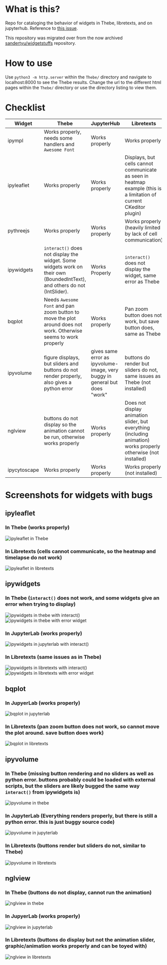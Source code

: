 # What is this?

Repo for cataloging the behavior of widgets in Thebe, libretexts, and on jupyterhub. Reference to [this issue](https://github.com/LibreTexts/metalc/issues/136#issue-575899944).

This repository was migrated over from the now archived [sandertyu/widgetstuffs](https://github.com/sandertyu/widgetstuffs) repository.

# How to use

Use `python3 -m http.server` within the `Thebe/` directory and navigate to localhost:8000 to see the Thebe results. Change the url to the different html pages within the `Thebe/` directory or use the directory listing to view them.

# Checklist

|Widget|Thebe|JupyterHub|Libretexts|
|-|-|-|-|
|ipympl|Works properly, needs some handlers and `Awesome Font`|Works properly|Works properly|
|ipyleaflet|Works properly|Works properly|Displays, but cells cannot communicate as seen in heatmap example (this is a limitation of current CKeditor plugin)|
|pythreejs|Works properly|Works properly|Works properly (heavily limited by lack of cell communication)|
|ipywidgets|`interact()` does not display the widget. Some widgets work on their own (BoundedIntText), and others do not (IntSlider).|Works Properly|`interact()` does not display the widget, same error as Thebe|
|bqplot|Needs `Awesome Font` and pan zoom button to move the plot around does not work. Otherwise seems to work properly|Works properly|Pan zoom button does not work, but save button does, same as Thebe|
|ipyvolume|figure displays, but sliders and buttons do not render properly, also gives a python error|gives same error as ipyvolume-image, very buggy in general but does "work"|buttons do render but sliders do not, same issues as Thebe (not installed)|
|nglview|buttons do not display so the animation cannot be run, otherwise works properly|Works properly|Does not display animation slider, but everything (including animation) works properly otherwise (not installed)|
|ipycytoscape|Works properly|Works properly|Works properly (not installed)|

# Screenshots for widgets with bugs

## ipyleaflet

### In Thebe (works properly)
![ipyleaflet in Thebe](/screenshots/ipyleaflet-thebe.png)
### In Libretexts (cells cannot communicate, so the heatmap and timelapse do not work)
![ipyleaflet in libretexts](/screenshots/ipyleaflet-libre.png)

## ipywidgets

### In Thebe (`interact()` does not work, and some widgets give an error when trying to display)
![ipywidgets in thebe with interact()](/screenshots/ipywidgets-thebe-interact.png)
![ipywidgets in thebe with error widget](/screenshots/ipywidgets-thebe-error.png)
### In JupyterLab (works properly)
![ipywidgets in jupyterlab with interact()](/screenshots/ipywidgets-jup-interact.png)
### In Libretexts (same issues as in Thebe)
![ipywidgets in libretexts with interact()](/screenshots/ipywidgets-libre-interact.png)
![ipywidgets in libretexts with error widget](/screenshots/ipywidgets-libre-error.png)

## bqplot

### In JupyerLab (works properly)
![bqplot in jupyterlab](/screenshots/bqplot-jup.png)
### In Libretexts (pan zoom button does not work, so cannot move the plot around. save button does work)
![bqplot in libretexts](/screenshots/bqplot-libre.png)

## ipyvolume

### In Thebe (missing button rendering and no sliders as well as python error. buttons probably could be loaded with external scripts, but the sliders are likely bugged the same way `interact()` from ipywidgets is)
![ipyvolume in thebe](/screenshots/ipyvolume-thebe.png)
### In JupyterLab (Everything renders properly, but there is still a python error. this is just buggy source code)
![ipyvolume in jupyterlab](/screenshots/ipyvolume-jup.png)
### In Libretexts (buttons render but sliders do not, similar to Thebe)
![ipyvolume in libretexts](/screenshots/ipyvolume-libre.png)

## nglview

### In Thebe (buttons do not display, cannot run the animation)
![nglview in thebe](/screenshots/nglview-thebe.png)
### In JupyerLab (works properly)
![nglview in jupyterlab](/screenshots/nglview-jup.png)
### In Libretexts (buttons do display but not the animation slider, graphic/animation works properly and can be toyed with)
![nglview in libretexts](/screenshots/nglview-libre.png)




